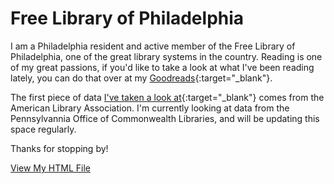 # Free Library of Philadelphia

I am a Philadelphia resident and active member of the Free Library of Philadelphia, one of the great library systems in the country. Reading is one of my great passions, if you'd like to take a look at what I've been reading lately, you can do that over at my [Goodreads](https://www.goodreads.com/user/show/146171501-josh-iden){:target="_blank"}. 

The first piece of data [I've taken a look at](https://josh1den.github.io/Free-Library/free_library_stats.html){:target="_blank"} comes from the American Library Association. I'm currently looking at data from the Pennsylvannia Office of Commonwealth Libraries, and will be updating this space regularly. 

Thanks for stopping by! 

<a href="https://your-username.github.io/your-repository/your-html-file.html" target="_blank">View My HTML File</a>
